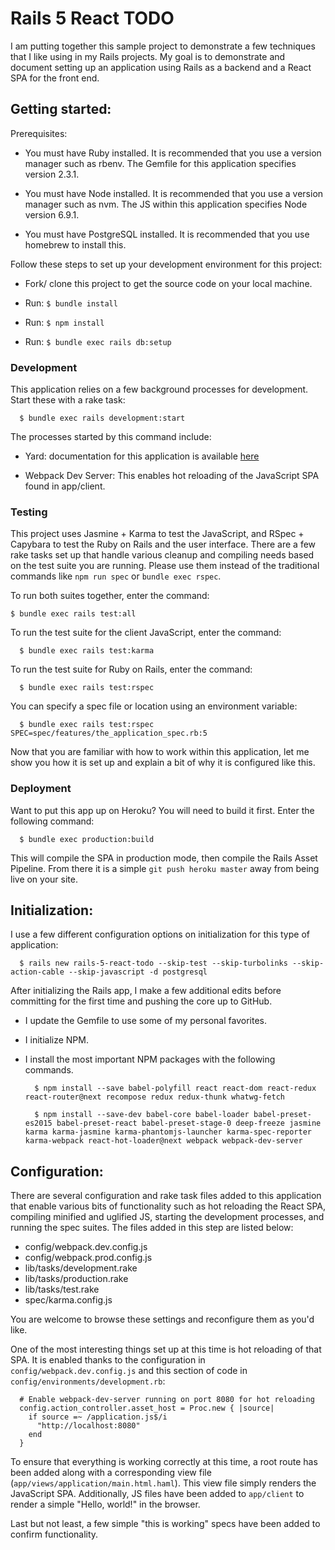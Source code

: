 # Rails 5 React TODO

I am putting together this sample project to demonstrate a few techniques that I like using in my Rails projects. My goal is to demonstrate and document setting up an application using Rails as a backend and a React SPA for the front end.

## Getting started:

Prerequisites:

  - You must have Ruby installed. It is recommended that you use a version manager such as rbenv. The Gemfile for this application specifies version 2.3.1.

  - You must have Node installed. It is recommended that you use a version manager such as nvm. The JS within this application specifies Node version 6.9.1.

  - You must have PostgreSQL installed. It is recommended that you use homebrew to install this.

Follow these steps to set up your development environment for this project:

  - Fork/ clone this project to get the source code on your local machine.

  - Run: `$ bundle install`

  - Run: `$ npm install`

  - Run: `$ bundle exec rails db:setup`

### Development

This application relies on a few background processes for development. Start these with a rake task:

  ```
    $ bundle exec rails development:start
   ```  

The processes started by this command include:

  - Yard: documentation for this application is available [here](http://localhost:9000/docs/index)

  - Webpack Dev Server: This enables hot reloading of the JavaScript SPA found in app/client.

### Testing

This project uses Jasmine + Karma to test the JavaScript, and RSpec + Capybara to test the Ruby on Rails and the user interface. There are a few rake tasks set up that handle various cleanup and compiling needs based on the test suite you are running. Please use them instead of the traditional commands like `npm run spec` or `bundle exec rspec`.

To run both suites together, enter the command:

  ```
  $ bundle exec rails test:all
  ```

To run the test suite for the client JavaScript, enter the command:

  ```
    $ bundle exec rails test:karma
  ```

To run the test suite for Ruby on Rails, enter the command:

  ```
    $ bundle exec rails test:rspec
  ```

You can specify a spec file or location using an environment variable:

  ```
    $ bundle exec rails test:rspec SPEC=spec/features/the_application_spec.rb:5
  ```


Now that you are familiar with how to work within this application, let me show you how it is set up and explain a bit of why it is configured like this.

### Deployment

Want to put this app up on Heroku? You will need to build it first. Enter the following command:

  ```
    $ bundle exec production:build
  ```

This will compile the SPA in production mode, then compile the Rails Asset Pipeline. From there it is a simple `git push heroku master` away from being live on your site.

## Initialization:

I use a few different configuration options on initialization for this type of application:

  ```
    $ rails new rails-5-react-todo --skip-test --skip-turbolinks --skip-action-cable --skip-javascript -d postgresql
  ```

After initializing the Rails app, I make a few additional edits before committing for the first time and pushing the core up to GitHub.

  - I update the Gemfile to use some of my personal favorites.
  - I initialize NPM.
  - I install the most important NPM packages with the following commands.

    ```
      $ npm install --save babel-polyfill react react-dom react-redux react-router@next recompose redux redux-thunk whatwg-fetch

      $ npm install --save-dev babel-core babel-loader babel-preset-es2015 babel-preset-react babel-preset-stage-0 deep-freeze jasmine karma karma-jasmine karma-phantomjs-launcher karma-spec-reporter karma-webpack react-hot-loader@next webpack webpack-dev-server
    ```

## Configuration:

There are several configuration and rake task files added to this application that enable various bits of functionality such as hot reloading the React SPA, compiling minified and uglified JS, starting the development processes, and running the spec suites. The files added in this step are listed below:

  - config/webpack.dev.config.js
  - config/webpack.prod.config.js
  - lib/tasks/development.rake
  - lib/tasks/production.rake
  - lib/tasks/test.rake
  - spec/karma.config.js

You are welcome to browse these settings and reconfigure them as you'd like.

One of the most interesting things set up at this time is hot reloading of that SPA. It is enabled thanks to the configuration in `config/webpack.dev.config.js` and this section of code in `config/environments/development.rb`:

  ```
    # Enable webpack-dev-server running on port 8080 for hot reloading
    config.action_controller.asset_host = Proc.new { |source|
      if source =~ /application.js$/i
        "http://localhost:8080"
      end
    }
  ```

To ensure that everything is working correctly at this time, a root route has been added along with a corresponding view file (`app/views/application/main.html.haml`). This view file simply renders the JavaScript SPA. Additionally, JS files have been added to `app/client` to render a simple "Hello, world!" in the browser.

Last but not least, a few simple "this is working" specs have been added to confirm functionality.
